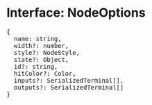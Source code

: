 # Interface: NodeOptions

<pre>
{
  name: string,
  width?: number,
  style?: <Ref to="./node-style">NodeStyle</Ref>,
  state?: Object,
  id?: string,
  hitColor?: <Ref to="../classes/color">Color</Ref>,
  inputs?: <Ref to="./serialized-terminal">SerializedTerminal</Ref>[],
  outputs?: <Ref to="./serialized-terminal">SerializedTerminal</Ref>[]
}
</pre>
